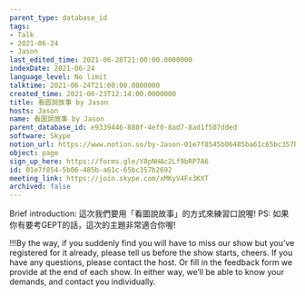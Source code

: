 ```yaml
---
parent_type: database_id
tags:
- Talk
- 2021-06-24
- Jason
last_edited_time: 2021-06-28T21:00:00.0000000
indexDate: 2021-06-24
language_level: No limit
talktime: 2021-06-24T21:00:00.0000000
created_time: 2021-06-23T12:14:00.0000000
title: 看圖說故事 by Jason
hosts: Jason
name: 看圖說故事 by Jason
parent_database_id: e9339446-880f-4ef0-8ad7-8ad1f507dded
software: Skype
notion_url: https://www.notion.so/by-Jason-01e7f8545b06485ba61c65bc357b2692
object: page
sign_up_here: https://forms.gle/Y8pNHAc2Lf9bRP7A6
id: 01e7f854-5b06-485b-a61c-65bc357b2692
meeting_link: https://join.skype.com/xMKyV4Fx3KXT
archived: false
---
```




Brief introduction: 這次我們要用「看圖說故事」的方式來練習口說喔!
PS: 如果你有要考GEPT的話，這次的主題非常適合你喔!

!!!By the way, if you suddenly find you will have to miss our show but you’ve registered for it already, please tell us before the show starts, cheers.
If you have any questions, please contact the host. Or fill in the feedback form we provide at the end of each show. In either way, we’ll be able to know your demands, and contact you individually.



